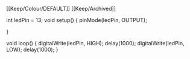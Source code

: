 [[Keep/Colour/DEFAULT]] [[Keep/Archived]] 

int ledPin = 13; 
void setup() {
  pinMode(ledPin, OUTPUT); 
 
}

void loop() {
  digitalWrite(ledPin, HIGH);
  delay(1000); 
  digitalWrite(ledPin, LOW); 
  delay(1000); }

